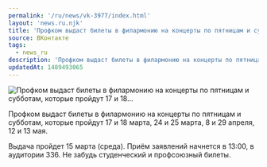 ```yaml
---
permalink: '/ru/news/vk-3977/index.html'
layout: 'news.ru.njk'
title: 'Профком выдаст билеты в филармонию на концерты по пятницам и субботам, которые пройдут 17 и 18'
source: ВКонтакте
tags:
  - news_ru
description: 'Профком выдаст билеты в филармонию на концерты по пятницам и субботам, которые пройдут 17 и 18…'
updatedAt: 1489493065
---
```

![Профком выдаст билеты в филармонию на концерты по пятницам и субботам, которые пройдут 17 и 18…](https://sun9-55.userapi.com/impf/c639123/v639123484/11842/FwthefejkCQ.jpg?size=1199x800&quality=96&proxy=1&sign=db3979a0bfc1173993375edf4bbc8cec&c_uniq_tag=MmQe6FGT1hLyQxbcTxWcO0Xhaks8cEs5HNIETYJ3gTM&type=album)

Профком выдаст билеты в филармонию на концерты по пятницам и субботам, которые пройдут 17 и 18 марта, 24 и 25 марта, 8 и 29 апреля, 12 и 13 мая.

Выдача пройдет 15 марта (среда). Приём заявлений начнется в 13:00, в аудитории 336. Не забудь студенческий и профсоюзный билеты.
